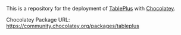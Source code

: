 This is a repository for the deployment of [TablePlus](https://tableplus.com/) with [Chocolatey](https://chocolatey.org/).

Chocolatey Package URL: https://community.chocolatey.org/packages/tableplus